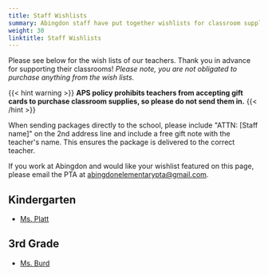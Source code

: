 ```yaml
--- 
title: Staff Wishlists
summary: Abingdon staff have put together wishlists for classroom supplies.
weight: 30
linktitle: Staff Wishlists
---
```


Please see below for the wish lists of our teachers. Thank you in advance for supporting their classrooms! *Please note, you are not obligated to purchase anything from the wish lists.*

{{< hint warning >}}
**APS policy prohibits teachers from accepting gift cards to purchase classroom supplies, so please do not send them in.**
{{< /hint >}}

When sending packages directly to the school, please include "ATTN: [Staff name]" on the 2nd address line and include a free gift note with the teacher's name. This ensures the package is delivered to the correct teacher.

If you work at Abingdon and would like your wishlist featured on this page, please email the PTA at abingdonelementarypta@gmail.com.

## Kindergarten

- [Ms. Platt](https://www.amazon.com/hz/wishlist/ls/UW5CNNPMGAFB)

## 3rd Grade

- [Ms. Burd](https://www.amazon.com/hz/wishlist/ls/3NHI49RVDQWDF)